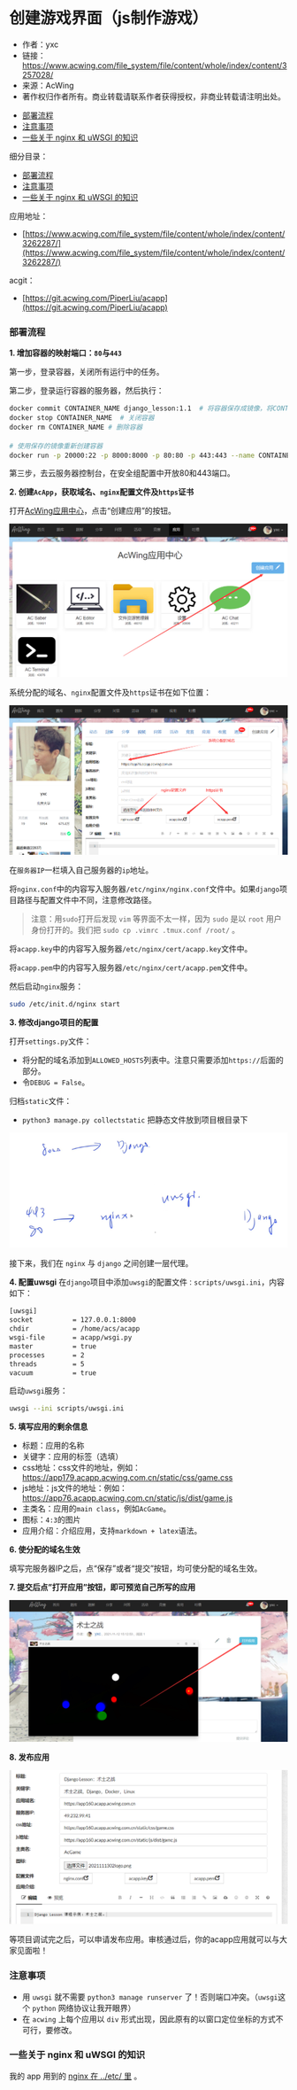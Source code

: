 # 创建游戏界面（js制作游戏）

- 作者：yxc
- 链接：https://www.acwing.com/file_system/file/content/whole/index/content/3257028/
- 来源：AcWing
- 著作权归作者所有。商业转载请联系作者获得授权，非商业转载请注明出处。

<!-- @import "[TOC]" {cmd="toc" depthFrom=3 depthTo=3 orderedList=false} -->

<!-- code_chunk_output -->

- [部署流程](#部署流程)
- [注意事项](#注意事项)
- [一些关于 nginx 和 uWSGI 的知识](#一些关于-nginx-和-uwsgi-的知识)

<!-- /code_chunk_output -->

细分目录：

<!-- @import "[TOC]" {cmd="toc" depthFrom=3 depthTo=4 orderedList=false} -->

<!-- code_chunk_output -->

- [部署流程](#部署流程)
- [注意事项](#注意事项)
- [一些关于 nginx 和 uWSGI 的知识](#一些关于-nginx-和-uwsgi-的知识)

<!-- /code_chunk_output -->

应用地址：
- [https://www.acwing.com/file_system/file/content/whole/index/content/3262287/](https://www.acwing.com/file_system/file/content/whole/index/content/3262287/)

acgit：
- [https://git.acwing.com/PiperLiu/acapp](https://git.acwing.com/PiperLiu/acapp)

### 部署流程

**1. 增加容器的映射端口：`80`与`443`**

第一步，登录容器，关闭所有运行中的任务。

第二步，登录运行容器的服务器，然后执行：

```bash
docker commit CONTAINER_NAME django_lesson:1.1  # 将容器保存成镜像，将CONTAINER_NAME替换成容器名称
docker stop CONTAINER_NAME  # 关闭容器
docker rm CONTAINER_NAME # 删除容器

# 使用保存的镜像重新创建容器
docker run -p 20000:22 -p 8000:8000 -p 80:80 -p 443:443 --name CONTAINER_NAME -itd django_lesson:1.1
```

第三步，去云服务器控制台，在安全组配置中开放80和443端口。

**2. 创建`AcApp`，获取域名、`nginx`配置文件及`https`证书**

打开[AcWing应用中心](https://www.acwing.com/file_system/file/content/whole/index/content/whole/application/1/)，点击“创建应用”的按钮。

![](./images/2021111201.png)

系统分配的域名、`nginx`配置文件及`https`证书在如下位置：

![](./images/2021111202.png)

在`服务器IP`一栏填入自己服务器的`ip`地址。

将`nginx.conf`中的内容写入服务器`/etc/nginx/nginx.conf`文件中。如果`django`项目路径与配置文件中不同，注意修改路径。

> 注意：用`sudo`打开后发现 `vim` 等界面不太一样，因为 `sudo` 是以 `root` 用户身份打开的。我们把 `sudo cp .vimrc .tmux.conf /root/` 。

将`acapp.key`中的内容写入服务器`/etc/nginx/cert/acapp.key`文件中。

将`acapp.pem`中的内容写入服务器`/etc/nginx/cert/acapp.pem`文件中。

然后启动`nginx`服务：

```bash
sudo /etc/init.d/nginx start
```

**3. 修改django项目的配置**

打开`settings.py`文件：
- 将分配的域名添加到`ALLOWED_HOSTS`列表中。注意只需要添加`https://`后面的部分。
- 令`DEBUG = False`。

归档`static`文件：
- `python3 manage.py collectstatic` 把静态文件放到项目根目录下

![](./images/2021111301.png)

接下来，我们在 `nginx` 与 `django` 之间创建一层代理。

**4. 配置uwsgi**
在`django`项目中添加`uwsgi`的配置文件`：scripts/uwsgi.ini`，内容如下：

```
[uwsgi]
socket          = 127.0.0.1:8000
chdir           = /home/acs/acapp
wsgi-file       = acapp/wsgi.py
master          = true
processes       = 2
threads         = 5
vacuum          = true
```

启动`uwsgi`服务：

```bash
uwsgi --ini scripts/uwsgi.ini
```

**5. 填写应用的剩余信息**

- 标题：应用的名称
- 关键字：应用的标签（选填）
- css地址：css文件的地址，例如：https://app179.acapp.acwing.com.cn/static/css/game.css
- js地址：js文件的地址：例如：https://app76.acapp.acwing.com.cn/static/js/dist/game.js
- 主类名：应用的`main class`，例如`AcGame`。
- 图标：`4:3`的图片
- 应用介绍：介绍应用，支持`markdown + latex`语法。

**6. 使分配的域名生效**

填写完服务器IP之后，点“保存”或者“提交”按钮，均可使分配的域名生效。

**7. 提交后点”打开应用”按钮，即可预览自己所写的应用**

![](./images/2021111203.png)

**8. 发布应用**

![](./images/2021111303.png)

等项目调试完之后，可以申请发布应用。审核通过后，你的acapp应用就可以与大家见面啦！

### 注意事项

- 用 `uwsgi` 就不需要 `python3 manage runserver` 了！否则端口冲突。（`uwsgi`这个 `python` 网络协议让我开眼界）
- 在 `acwing` 上每个应用以 `div` 形式出现，因此原有的以窗口定位坐标的方式不可行，要修改。

### 一些关于 nginx 和 uWSGI 的知识

我的 app 用到的 [nginx 在 ../etc/ 里](../etc/nginx.conf) 。
